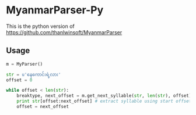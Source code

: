 # MyanmarParser-Py

This is the python version of https://github.com/thanlwinsoft/MyanmarParser

## Usage

```python
m = MyParser()

str = u'နေကောင်းရဲ့လား'
offset = 0 

while offset < len(str):
	breaktype, next_offset = m.get_next_syllable(str, len(str), offset) # parse
	print str[offset:next_offset] # extract syllable using start offset and end offset
	offset = next_offset
```
